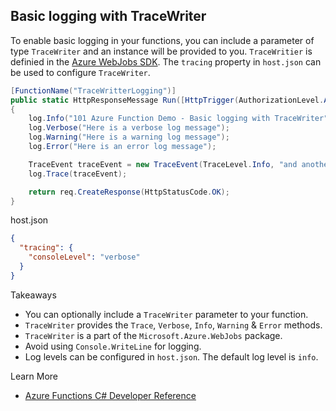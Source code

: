 ## Basic logging with TraceWriter
To enable basic logging in your functions, you can include a parameter of type `TraceWriter` and an instance will be provided to you. `TraceWritier` is definied in the [Azure WebJobs SDK](https://github.com/Azure/azure-webjobs-sdk/blob/master/src/Microsoft.Azure.WebJobs.Host/TraceWriter.cs). The `tracing` property in `host.json` can be used to configure `TraceWriter`.



```csharp
[FunctionName("TraceWritterLogging")]
public static HttpResponseMessage Run([HttpTrigger(AuthorizationLevel.Anonymous, "GET")]HttpRequestMessage req, TraceWriter log)
{
    log.Info("101 Azure Function Demo - Basic logging with TraceWriter");
    log.Verbose("Here is a verbose log message");
    log.Warning("Here is a warning log message");
    log.Error("Here is an error log message");

    TraceEvent traceEvent = new TraceEvent(TraceLevel.Info, "and another one!");
    log.Trace(traceEvent);

    return req.CreateResponse(HttpStatusCode.OK);
}
```
host.json
```json
{
  "tracing": {
    "consoleLevel": "verbose"
  }
}
```
Takeaways
* You can optionally include a `TraceWriter` parameter to your function.
* `TraceWriter` provides the `Trace`, `Verbose`, `Info`, `Warning` & `Error` methods.
* `TraceWriter` is a part of the `Microsoft.Azure.WebJobs` package.
* Avoid using `Console.WriteLine` for logging.
* Log levels can be configured in `host.json`. The default log level is `info`.

Learn More
* [Azure Functions C# Developer Reference](https://docs.microsoft.com/en-us/azure/azure-functions/functions-reference-csharp#logging)